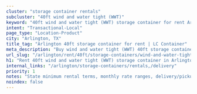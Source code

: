 ```yaml
---
cluster: "storage container rentals"
subcluster: "40ft wind and water tight (WWT)"
keyword: "40ft wind and water tight (WWT) storage container for rent Arlington, TX"
intent: "Transactional-Local"
page_type: "Location-Product"
city: "Arlington, TX"
title_tag: "Arlington 40ft storage container for rent | LC Container"
meta_description: "Buy wind and water tight (WWT) 40ft storage container rent with local delivery in Arlington, TX. LC Container — local Since 2003. Request a fast quote today."
url_slug: "/arlington/rent/40ft/storage-containers/wind-and-water-tight-wwt"
h1: "Rent 40ft wind and water tight (WWT) storage container in Arlington"
internal_links: "/arlington/storage-containers/rentals,/delivery"
priority: 1
notes: "State minimum rental terms, monthly rate ranges, delivery/pickup fees, service area."
noindex: false
---
```


<!-- TODO: Add unique city/inventory copy, images, and internal links here. -->
